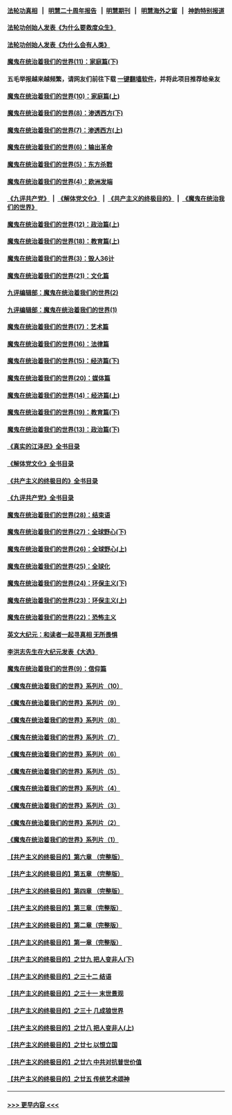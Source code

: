 #### [法轮功真相](https://github.com/gfw-breaker/truth/blob/master/README.md?t=0) &nbsp;&nbsp;|&nbsp;&nbsp; [明慧二十周年报告](https://github.com/gfw-breaker/mh-reports/blob/master/README.md?t=0) &nbsp;&nbsp;|&nbsp;&nbsp;[明慧期刊](https://github.com/gfw-breaker/mh-qikan) &nbsp;&nbsp;|&nbsp;&nbsp; [明慧海外之窗](https://github.com/gfw-breaker/mh-news/blob/master/README.md?t=0) &nbsp;&nbsp;|&nbsp;&nbsp; [神韵特别报道](https://github.com/gfw-breaker/mh-news/blob/master/shenyun.md?t=0)
#### [法轮功创始人发表《为什么要救度众生》](../pages/nsc422/n13975246.md?t=06201843) 
#### [法轮功创始人发表《为什么会有人类》](../pages/nsc422/n13912117.md?t=06201843) 
#### [魔鬼在统治着我们的世界(11)：家庭篇(下)](../pages/nsc422/n10440961.md?t=06201843) 
#### 五毛举报越来越频繁，请网友们前往下载 [一键翻墙软件](https://github.com/gfw-breaker/ssr-accounts)，并将此项目推荐给亲友
#### [魔鬼在统治着我们的世界(10)：家庭篇(上)](../pages/nsc422/n10435448.md?t=06201843) 
#### [魔鬼在统治着我们的世界(8)：渗透西方(下)](../pages/nsc422/n10429603.md?t=06201843) 
#### [魔鬼在统治着我们的世界(7)：渗透西方(上)](../pages/nsc422/n10426013.md?t=06201843) 
#### [魔鬼在统治着我们的世界(6)：输出革命](../pages/nsc422/n10421536.md?t=06201843) 
#### [魔鬼在统治着我们的世界(5)：东方杀戮](../pages/nsc422/n10417707.md?t=06201843) 
#### [魔鬼在统治着我们的世界(4)：欧洲发端](../pages/nsc422/n10414890.md?t=06201843) 
#### [《九评共产党》](https://github.com/begood0513/9ping.md/blob/master/README.md) &nbsp;|&nbsp; [《解体党文化》](../../../../jtdwh.md/blob/master/README.md)  &nbsp;|&nbsp; [《共产主义的终极目的》](../../../../gczydzjmd.md/blob/master/README.md) &nbsp;|&nbsp; [《魔鬼在统治我们的世界》](../../../../mgztzwmdsj.md/blob/master/README.md) 
#### [魔鬼在统治着我们的世界(12)：政治篇(上)](../pages/nsc422/n10444576.md?t=06201843) 
#### [魔鬼在统治着我们的世界(18)：教育篇(上)](../pages/nsc422/n10526970.md?t=06201843) 
#### [魔鬼在统治着我们的世界(3)：毁人36计](../pages/nsc422/n10411583.md?t=06201843) 
#### [魔鬼在统治着我们的世界(21)：文化篇](../pages/nsc422/n10597706.md?t=06201843) 
#### [九评编辑部：魔鬼在统治着我们的世界(2)](../pages/nsc422/n10410036.md?t=06201843) 
#### [九评编辑部：魔鬼在统治着我们的世界(1)](../pages/nsc422/n10406825.md?t=06201843) 
#### [魔鬼在统治着我们的世界(17)：艺术篇](../pages/nsc422/n10499093.md?t=06201843) 
#### [魔鬼在统治着我们的世界(16)：法律篇](../pages/nsc422/n10485969.md?t=06201843) 
#### [魔鬼在统治着我们的世界(15)：经济篇(下)](../pages/nsc422/n10469975.md?t=06201843) 
#### [魔鬼在统治着我们的世界(20)：媒体篇](../pages/nsc422/n10586579.md?t=06201843) 
#### [魔鬼在统治着我们的世界(14)：经济篇(上)](../pages/nsc422/n10457370.md?t=06201843) 
#### [魔鬼在统治着我们的世界(19)：教育篇(下)](../pages/nsc422/n10564808.md?t=06201843) 
#### [魔鬼在统治着我们的世界(13)：政治篇(下)](../pages/nsc422/n10448270.md?t=06201843) 
#### [《真实的江泽民》全书目录](../pages/nsc422/n13721399.md?t=06201843) 
#### [《解体党文化》全书目录](../pages/nsc422/n13721157.md?t=06201843) 
#### [《共产主义的终极目的》全书目录](../pages/nsc422/n13721048.md?t=06201843) 
#### [《九评共产党》全书目录](../pages/nsc422/n13708085.md?t=06201843) 
#### [魔鬼在统治着我们的世界(28)：结束语](../pages/nsc422/n10936246.md?t=06201843) 
#### [魔鬼在统治着我们的世界(27)：全球野心(下)](../pages/nsc422/n10928319.md?t=06201843) 
#### [魔鬼在统治着我们的世界(26)：全球野心(上)](../pages/nsc422/n10900318.md?t=06201843) 
#### [魔鬼在统治着我们的世界(25)：全球化](../pages/nsc422/n10788205.md?t=06201843) 
#### [魔鬼在统治着我们的世界(24)：环保主义(下)](../pages/nsc422/n10695307.md?t=06201843) 
#### [魔鬼在统治着我们的世界(23)：环保主义(上)](../pages/nsc422/n10688613.md?t=06201843) 
#### [魔鬼在统治着我们的世界(22)：恐怖主义](../pages/nsc422/n10614727.md?t=06201843) 
#### [英文大纪元：和读者一起寻真相 无所畏惧](../pages/nsc422/n12542027.md?t=06201843) 
#### [李洪志先生在大纪元发表《大选》](../pages/nsc422/n12534746.md?t=06201843) 
#### [魔鬼在统治着我们的世界(9)：信仰篇](../pages/nsc422/n10432159.md?t=06201843) 
#### [《魔鬼在统治着我们的世界》系列片（10）](../pages/nsc422/n12292670.md?t=06201843) 
#### [《魔鬼在统治着我们的世界》系列片（9）](../pages/nsc422/n12290859.md?t=06201843) 
#### [《魔鬼在统治着我们的世界》系列片（8）](../pages/nsc422/n12287445.md?t=06201843) 
#### [《魔鬼在统治着我们的世界》系列片（7）](../pages/nsc422/n12283425.md?t=06201843) 
#### [《魔鬼在统治着我们的世界》系列片（6）](../pages/nsc422/n12282314.md?t=06201843) 
#### [《魔鬼在统治着我们的世界》系列片（5）](../pages/nsc422/n12281419.md?t=06201843) 
#### [《魔鬼在统治着我们的世界》系列片（4）](../pages/nsc422/n12274024.md?t=06201843) 
#### [《魔鬼在统治着我们的世界》系列片（3）](../pages/nsc422/n12271322.md?t=06201843) 
#### [《魔鬼在统治着我们的世界》系列片（2）](../pages/nsc422/n12269049.md?t=06201843) 
#### [《魔鬼在统治着我们的世界》系列片（1）](../pages/nsc422/n12267575.md?t=06201843) 
#### [【共产主义的终极目的】第六章 （完整版）](../pages/nsc422/n11428913.md?t=06201843) 
#### [【共产主义的终极目的】第五章 （完整版）](../pages/nsc422/n11428912.md?t=06201843) 
#### [【共产主义的终极目的】第四章 （完整版）](../pages/nsc422/n11428907.md?t=06201843) 
#### [【共产主义的终极目的】第三章（完整版）](../pages/nsc422/n11428848.md?t=06201843) 
#### [【共产主义的终极目的】第二章（完整版）](../pages/nsc422/n11428831.md?t=06201843) 
#### [【共产主义的终极目的】第一章（完整版）](../pages/nsc422/n11417651.md?t=06201843) 
#### [【共产主义的终极目的】之廿九 把人变非人(下)](../pages/nsc422/n11344140.md?t=06201843) 
#### [【共产主义的终极目的】之三十二 结语](../pages/nsc422/n11360535.md?t=06201843) 
#### [【共产主义的终极目的】之三十一 末世景观](../pages/nsc422/n11351129.md?t=06201843) 
#### [【共产主义的终极目的】之三十 几成狼世界](../pages/nsc422/n11348280.md?t=06201843) 
#### [【共产主义的终极目的】之廿八 把人变非人(上)](../pages/nsc422/n11340492.md?t=06201843) 
#### [【共产主义的终极目的】之廿七 以恨立国](../pages/nsc422/n11336944.md?t=06201843) 
#### [【共产主义的终极目的】之廿六 中共对抗普世价值](../pages/nsc422/n11324785.md?t=06201843) 
#### [【共产主义的终极目的】之廿五 传统艺术颂神](../pages/nsc422/n11296396.md?t=06201843) 

----
#### [ >>> 更早内容 <<< ](../indexes/nsc422-earlier.md)
